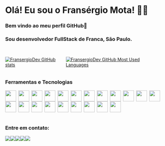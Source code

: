# Olá! Eu sou o Fransérgio Mota! 👨‍💻

<h3>Bem vindo ao meu perfil GitHub👋</h3> 

### Sou desenvolvedor FullStack de Franca, São Paulo.


<br>

<!--
[![Blog](https://img.shields.io/website?label=Portfolio&style=for-the-badge&url=https://fransergiomota.com.br)](https://fransergiomota.com.br)-->

<div style="display: flex;flex-direction: row">
  <a href="https://github.com/FransergioDev">

  ![FransergioDev GitHub stats](https://github-readme-stats.vercel.app/api?username=FransergioDev&show_icons=true&theme=dracula&count_private=true)

  ![FransergioDev GitHub Most Used Languages](https://github-readme-stats.vercel.app/api/top-langs/?username=FransergioDev&layout=compact&langs_count=7&theme=dracula)
  </a>
</div>

### Ferramentas e Tecnologias

<div style="display: flex;flex-direction: row; flex-wrap: wrap; justify-content: flex-start; align-items: baseline">

  <img src="https://cdn.jsdelivr.net/gh/devicons/devicon/icons/git/git-original-wordmark.svg" width="35" style="margin-right:0.5em"/>
          
  <img src="https://cdn.jsdelivr.net/gh/devicons/devicon/icons/docker/docker-original.svg" width="35" style="margin-right:0.5em"/>

  <img src="https://cdn.jsdelivr.net/gh/devicons/devicon/icons/javascript/javascript-original.svg" width="35" style="margin-right:0.5em"/>

  <img src="https://cdn.jsdelivr.net/gh/devicons/devicon/icons/typescript/typescript-original.svg"  width="35" style="margin-right:0.5em"/>
          
  <img src="https://cdn.jsdelivr.net/gh/devicons/devicon/icons/nodejs/nodejs-original-wordmark.svg" width="35" style="margin-right:0.5em"/>
          
  <img src="https://cdn.jsdelivr.net/gh/devicons/devicon/icons/nestjs/nestjs-plain.svg" width="35" style="margin-right:0.5em"/>
          
  <img src="https://cdn.jsdelivr.net/gh/devicons/devicon/icons/php/php-plain.svg" width="35" style="margin-right:0.5em"/>

  <img src="https://cdn.jsdelivr.net/gh/devicons/devicon/icons/wordpress/wordpress-plain.svg" width="35" style="margin-right:0.5em"/>
          
          
  <img src="https://cdn.jsdelivr.net/gh/devicons/devicon/icons/laravel/laravel-plain.svg" width="35" style="margin-right:0.5em"/>
 
  <img src="https://cdn.jsdelivr.net/gh/devicons/devicon/icons/react/react-original.svg" width="35" style="margin-right:0.5em"/>

  <img src="https://cdn.jsdelivr.net/gh/devicons/devicon/icons/angularjs/angularjs-plain.svg" width="35" style="margin-right:0.5em" />

  <img src="https://cdn.jsdelivr.net/gh/devicons/devicon/icons/electron/electron-original.svg" width="35" style="margin-right:0.5em"/>

  <img src="https://cdn.jsdelivr.net/gh/devicons/devicon/icons/ionic/ionic-original.svg" width="35" style="margin-right:0.5em"/>
          

  <img src="https://cdn.jsdelivr.net/gh/devicons/devicon/icons/html5/html5-original-wordmark.svg" width="35" style="margin-right:0.5em"/>

  <img src="https://cdn.jsdelivr.net/gh/devicons/devicon/icons/css3/css3-original-wordmark.svg" width="35" style="margin-right:0.5em"/>

  <img src="https://cdn.jsdelivr.net/gh/devicons/devicon/icons/grunt/grunt-original.svg" width="35" style="margin-right:0.5em"/>
    

  <img src="https://cdn.jsdelivr.net/gh/devicons/devicon/icons/gulp/gulp-plain.svg" width="35" style="margin-right:0.5em"/>

  
  <img src="https://cdn.jsdelivr.net/gh/devicons/devicon/icons/java/java-original.svg" width="35" style="margin-right:0.5em"/>

  <img src="https://cdn.jsdelivr.net/gh/devicons/devicon/icons/linux/linux-original.svg" width="35" style="margin-right:0.5em"/>
          
                  
  <img src="https://cdn.jsdelivr.net/gh/devicons/devicon/icons/csharp/csharp-original.svg" width="35" style="margin-right:0.5em"/>

  <img src="https://cdn.jsdelivr.net/gh/devicons/devicon/icons/unity/unity-original.svg" width="35" style="margin-right:0.5em"/>
</div>
<br/>

### Entre em contato:

<div style="display:flex; flex-direction: row; widht:100%"> 
  <a href="https://fransergiomota.com.br"><img src="https://img.shields.io/badge/website-000000?style=for-the-badge&logo=About.me&logoColor=white" target="_blank"></a>
  <a href="mailto:fransergio.dev@gmail.com"><img src="https://img.shields.io/badge/Gmail-D14836?style=for-the-badge&logo=gmail&logoColor=white" target="_blank"></a>
  <a href="https://www.linkedin.com/in/fransergiomota/" target="_blank">
  <img src="https://img.shields.io/badge/-LinkedIn-%230077B5?style=for-the-badge&logo=linkedin&logoColor=white" target="_blank"></a>
  <a href="https://www.instagram.com/fransergiodev/" target="_blank">
  <img src="https://img.shields.io/badge/Instagram-E4405F?style=for-the-badge&logo=instagram&logoColor=white" target="_blank"></a>
  <a href="https://linktr.ee/fransergiodev" target="_blank">
  <img src="https://img.shields.io/badge/linktree-1de9b6?style=for-the-badge&logo=linktree&logoColor=white" target="_blank"></a>
</div>

<!--
**FransergioDev/FransergioDev** is a ✨ _special_ ✨ repository because its `README.md` (this file) appears on your GitHub profile.

Here are some ideas to get you started:

- 🔭 I’m currently working on ...
- 🌱 I’m currently learning ...
- 👯 I’m looking to collaborate on ...
- 🤔 I’m looking for help with ...
- 💬 Ask me about ...
- 📫 How to reach me: ...
- 😄 Pronouns: ...
- ⚡ Fun fact: ...
-->
